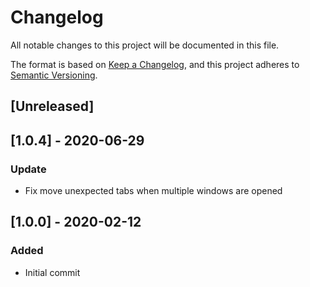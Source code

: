 # Changelog

All notable changes to this project will be documented in this file.

The format is based on [Keep a Changelog](https://keepachangelog.com/en/1.0.0/),
and this project adheres to [Semantic Versioning](https://semver.org/spec/v2.0.0.html).

## [Unreleased]


## [1.0.4] - 2020-06-29

### Update

- Fix move unexpected tabs when multiple windows are opened

## [1.0.0] - 2020-02-12

### Added

- Initial commit

